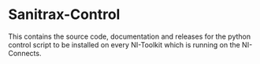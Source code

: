 # Sanitrax-Control
This contains the source code, documentation and releases for the python control script to be installed on every NI-Toolkit which is running on the NI-Connects.
